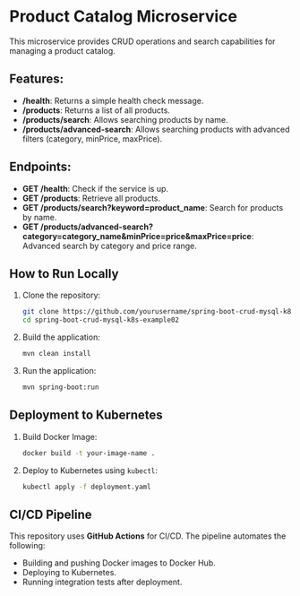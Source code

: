 # Product Catalog Microservice

This microservice provides CRUD operations and search capabilities for managing a product catalog.

## Features:
- **/health**: Returns a simple health check message.
- **/products**: Returns a list of all products.
- **/products/search**: Allows searching products by name.
- **/products/advanced-search**: Allows searching products with advanced filters (category, minPrice, maxPrice).

## Endpoints:
- **GET /health**: Check if the service is up.
- **GET /products**: Retrieve all products.
- **GET /products/search?keyword=product_name**: Search for products by name.
- **GET /products/advanced-search?category=category_name&minPrice=price&maxPrice=price**: Advanced search by category and price range.

## How to Run Locally

1. Clone the repository:
    ```bash
    git clone https://github.com/yourusername/spring-boot-crud-mysql-k8s-example02.git
    cd spring-boot-crud-mysql-k8s-example02
    ```

2. Build the application:
    ```bash
    mvn clean install
    ```

3. Run the application:
    ```bash
    mvn spring-boot:run
    ```

## Deployment to Kubernetes

1. Build Docker Image:
    ```bash
    docker build -t your-image-name .
    ```

2. Deploy to Kubernetes using `kubectl`:
    ```bash
    kubectl apply -f deployment.yaml
    ```

## CI/CD Pipeline

This repository uses **GitHub Actions** for CI/CD. The pipeline automates the following:
- Building and pushing Docker images to Docker Hub.
- Deploying to Kubernetes.
- Running integration tests after deployment.
